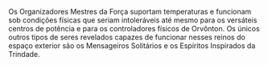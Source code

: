 ﻿Os Organizadores Mestres da Força suportam temperaturas e funcionam sob condições físicas que seriam intoleráveis até mesmo para os versáteis centros de potência e para os controladores físicos de Orvônton. Os únicos outros tipos de seres revelados capazes de funcionar nesses reinos do espaço exterior são os Mensageiros Solitários e os Espíritos Inspirados da Trindade.
